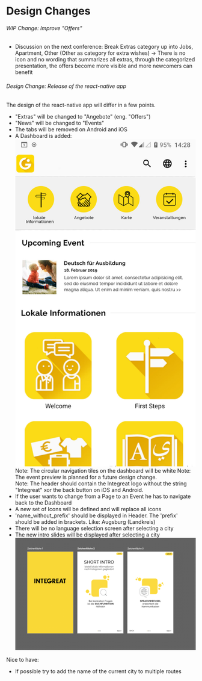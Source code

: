 # Design Changes

###### WIP Change: Improve "Offers"
* Discussion on the next conference: Break Extras category up into Jobs, Apartment, Other (Other as category for extra wishes) → There is no icon and no wording that summarizes all extras, through the categorized presentation, the offers become more visible and more newcomers can benefit


###### Design Change: Release of the react-native app
The design of the react-native app will differ in a few points.
* "Extras" will be changed to "Angebote" (eng. "Offers")
* "News" will be changed to "Events"
* The tabs will be removed on Android and iOS
* A Dashboard is added:
 ![](figures/dashboard-design.jpg)
 Note: The circular navigation tiles on the dashboard will be white
 Note: The event preview is planned for a future design change.\
 Note: The header should contain the Integreat logo without the string "Integreat" xor the back button on iOS and Android.
* If the user wants to change from a Page to an Event he has to navigate back to the Dashboard
* A new set of Icons will be defined and will replace all icons
* 'name_without_prefix' should be displayed in Header. The 'prefix' should be added in brackets. Like: Augsburg (Landkreis)
* There will be no language selection screen after selecting a city
* The new intro slides will be displayed after selecting a city
![](figures/intro-slides.png)


Nice to have:
* If possible try to add the name of the current city to multiple routes
